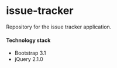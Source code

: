 issue-tracker
=============

Repository for the issue tracker application.

#### Technology stack

* Bootstrap 3.1
* jQuery 2.1.0
